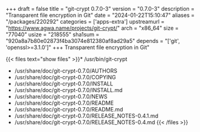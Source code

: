 +++
draft = false
title = "git-crypt 0.7.0-3"
version = "0.7.0-3"
description = "Transparent file encryption in Git"
date = "2024-01-22T15:10:47"
aliases = "/packages/220292"
categories = ['apps-extra']
upstreamurl = "https://www.agwa.name/projects/git-crypt/"
arch = "x86_64"
size = "77040"
usize = "218555"
sha1sum = "920a8a7b80e02873f4ba3074e812380af8ad29a5"
depends = "['git', 'openssl>=3.1.0']"
+++
Transparent file encryption in Git"

{{< files text="show files" >}}* /usr/bin/git-crypt
* /usr/share/doc/git-crypt-0.7.0/AUTHORS
* /usr/share/doc/git-crypt-0.7.0/COPYING
* /usr/share/doc/git-crypt-0.7.0/INSTALL
* /usr/share/doc/git-crypt-0.7.0/INSTALL.md
* /usr/share/doc/git-crypt-0.7.0/NEWS
* /usr/share/doc/git-crypt-0.7.0/README
* /usr/share/doc/git-crypt-0.7.0/README.md
* /usr/share/doc/git-crypt-0.7.0/RELEASE_NOTES-0.4.1.md
* /usr/share/doc/git-crypt-0.7.0/RELEASE_NOTES-0.4.md
{{< /files >}}